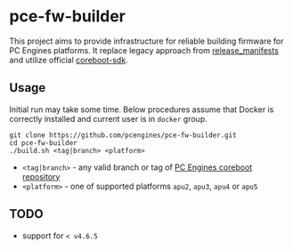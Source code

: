 pce-fw-builder
==============

This project aims to provide infrastructure for reliable building firmware for
PC Engines platforms. It replace legacy approach from [release_manifests](https://github.com/pcengines/release_manifests)
and utilize official [coreboot-sdk](https://hub.docker.com/r/coreboot/coreboot-sdk/).

Usage
-----

Initial run may take some time. Below procedures assume that Docker is
correctly installed and current user is in `docker` group.

```
git clone https://github.com/pcengines/pce-fw-builder.git
cd pce-fw-builder
./build.sh <tag|branch> <platform>
```

* `<tag|branch>` - any valid branch or tag of [PC Engines coreboot repository](https://github.com/pcengines/coreboot)
* `<platform>` - one of supported platforms `apu2`, `apu3`, `apu4` or `apu5`

TODO
----

* support for `< v4.6.5`
